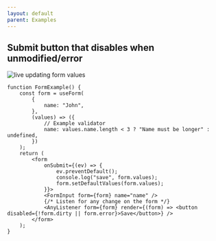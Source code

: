 ```yaml
---
layout: default
parent: Examples
---
```


## Submit button that disables when unmodified/error

![live updating form values](/typed-react-form/images/submitbutton.gif)

```tsx
function FormExample() {
    const form = useForm(
        {
            name: "John",
        },
        (values) => ({
            // Example validator
            name: values.name.length < 3 ? "Name must be longer" : undefined,
        })
    );
    return (
        <form
            onSubmit={(ev) => {
                ev.preventDefault();
                console.log("save", form.values);
                form.setDefaultValues(form.values);
            }}>
            <FormInput form={form} name="name" />
            {/* Listen for any change on the form */}
            <AnyListener form={form} render={(form) => <button disabled={!form.dirty || form.error}>Save</button>} />
        </form>
    );
}
```
